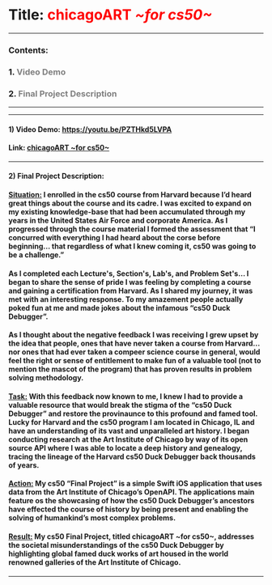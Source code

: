 # Title: <span style="color:red">**chicagoART** *~for cs50~*</span>
---
### Contents:
### 1. <span style="color:gray">Video Demo</span>
### 2. <span style="color:gray">Final Project Description</span>
---
---
#### 1) Video Demo: https://youtu.be/PZTHkd5LVPA
#### Link: [chicagoART ~for cs50~](https://youtu.be/PZTHkd5LVPA)
---
#### 2) Final Project Description:
#### <ins>**Situation:**</ins> I enrolled in the cs50 course from Harvard because I’d heard great things about the course and its cadre. I was excited to expand on my existing knowledge-base that had been accumulated through my years in the United States Air Force and corporate America. As I progressed through the course material I formed the assessment that “I concurred with everything I had heard about the corse before beginning… that regardless of what I knew coming it, cs50 was going to be a challenge.”

#### As I completed each Lecture's, Section's, Lab's, and Problem Set's… I began to share the sense of pride I was feeling by completing a course and gaining a certification from Harvard. As I shared my journey, it was met with an interesting response. To my amazement people actually poked fun at me and made jokes about the infamous “cs50 Duck Debugger”.

#### As I thought about the negative feedback I was receiving I grew upset by the idea that people, ones that have never taken a course from Harvard… nor ones that had ever taken a compeer science course in general, would feel the right or sense of entitlement to make fun of a valuable tool (not to mention the mascot of the program) that has proven results in problem solving methodology.

#### <ins>**Task:**</ins> With this feedback now known to me, I knew I had to provide a valuable resource that would break the stigma of the “cs50 Duck Debugger” and restore the provinaunce to this profound and famed tool. Lucky for Harvard and the cs50 program I am located in Chicago, IL and have an understanding of its vast and unparalleled art history. I began conducting research at the Art Institute of Chicago by way of its open source API where I was able to locate a deep history and genealogy, tracing the lineage of the Harvard cs50 Duck Debugger back thousands of years.

#### <ins>**Action:**</ins> My cs50 “Final Project” is a simple Swift iOS application that uses data from the Art Institute of Chicago’s OpenAPI. The applications main feature os the showcasing of how the cs50 Duck Debugger’s ancestors have effected the course of history by being present and enabling the solving of humankind’s most complex problems.

#### <ins>**Result:**</ins> My cs50 Final Project, titled chicagoART ~for cs50~, addresses the societal misunderstandings of the cs50 Duck Debugger by highlighting global famed duck works of art housed in the world renowned galleries of the Art Institute of Chicago.
---
